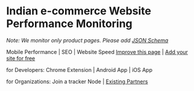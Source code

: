 # Indian e-commerce Website Performance Monitoring

_Note: We monitor only product pages. Please add [JSON Schema](https://webpagetest.ecommerce.india.himalayanwolf.in/help/how-to-add-json-schema-to-my-product-page.html)_

Mobile Performance | SEO | Website Speed
[Improve this page](https://github.com/himalayanwolf-tech/indian-ecommerce-website-performance-monitoring/edit/master/README.md) | [Add your site for free](https://github.com/himalayanwolf-tech/indian-ecommerce-website-performance-monitoring/issues/new)

for Developers: Chrome Extension | Android App | iOS App

for Organizations: Join a tracker Node | [Existing Partners](https://siddharthamedia.edu.in)
